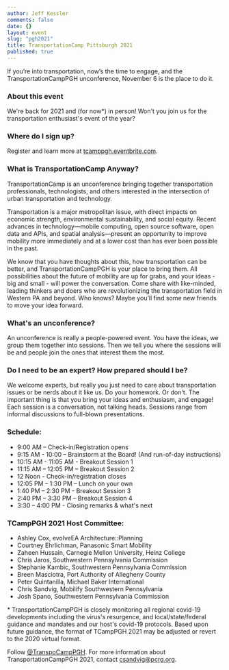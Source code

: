 ```yaml
---
author: Jeff Kessler
comments: false
date: {}
layout: event
slug: "pgh2021"
title: TransportationCamp Pittsburgh 2021
published: true
---
```



If you’re into transportation, now’s the time to engage, and the TransportationCampPGH unconference,
November 6 is the place to do it.

### About this event
We're back for 2021 and (for now*) in person! Won't you join us for the transportation enthusiast's event of the year?

### Where do I sign up?
Register and learn more at [tcamppgh.eventbrite.com](https://tcamppgh.eventbrite.com).

### What is TransportationCamp Anyway?
TransportationCamp is an unconference bringing together transportation professionals, technologists, and others
interested in the intersection of urban transportation and technology.

Transportation is a major metropolitan issue, with direct impacts on economic strength, environmental sustainability,
and social equity. Recent advances in technology—mobile computing, open source software, open data and APIs, and spatial
analysis—present an opportunity to improve mobility more immediately and at a lower cost than has ever been possible in the past.

We know that you have thoughts about this, how transportation can be better, and TransportationCampPGH is your place
to bring them. All possibilities about the future of mobility are up for grabs, and your ideas - big and small - will
power the conversation. Come share with like-minded, leading thinkers and doers who are revolutionizing the transportation
field in Western PA and beyond. Who knows? Maybe you’ll find some new friends to move your idea forward.

### What's an unconference?
An unconference is really a people-powered event. You have the ideas, we group them together into sessions. Then we tell
you where the sessions will be and people join the ones that interest them the most.

### Do I need to be an expert? How prepared should I be?
We welcome experts, but really you just need to care about transportation issues or be nerds about it like us. Do your
homework. Or don't. The important thing is that you bring your ideas and enthusiasm, and engage! Each session is a conversation,
not talking heads. Sessions range from informal discussions to full-blown presentations.

### Schedule:
- 9:00 AM – Check-in/Registration opens
- 9:15 AM - 10:00 – Brainstorm at the Board! (And run-of-day instructions)
- 10:15 AM - 11:05 AM - Breakout Session 1
- 11:15 AM – 12:05 PM – Breakout Session 2
- 12 Noon - Check-in/registration closes
- 12:05 PM – 1:30 PM – Lunch on your own
- 1:40 PM – 2:30 PM - Breakout Session 3
- 2:40 PM – 3:30 PM – Breakout Session 4
- 3:30 – 4:00 PM - Closing remarks & what's next

### TCampPGH 2021 Host Committee:
- Ashley Cox, evolveEA Architecture::Planning
- Courtney Ehrlichman, Panasonic Smart Mobility
- Zaheen Hussain, Carnegie Mellon University, Heinz College
- Chris Jaros, Southwestern Pennsylvania Commission
- Stephanie Kambic, Southwestern Pennsylvania Commission
- Breen Masciotra, Port Authority of Allegheny County
- Peter Quintanilla, Michael Baker International
- Chris Sandvig, Mobilify Southwestern Pennsylvania
- Josh Spano, Southwestern Pennsylvania Commission

\* TransportationCampPGH is closely monitoring all regional covid-19 developments including the
virus's resurgence, and local/state/federal guidance and mandates and our host's covid-19 protocols.
Based upon future guidance, the format of TCampPGH 2021 may be adjusted or revert to the 2020 virtual format.


Follow [@TranspoCampPGH](https://twitter.com/TranspoCampPGH). For more information about TransportationCampPGH 2021,
contact csandvig@pcrg.org.
